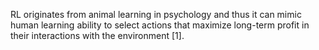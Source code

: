 RL originates from animal learning in psychology and thus it can mimic human learning ability to select actions that maximize 
long-term profit in their interactions with the environment [1].
